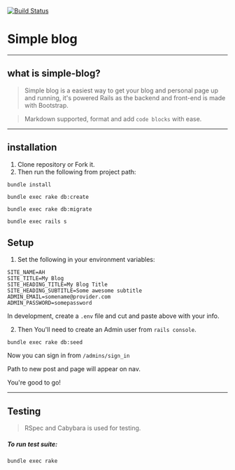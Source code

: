 [![Build Status](https://travis-ci.org/anonyo/simple-blog.svg?branch=master)](https://travis-ci.org/anonyo/simple-blog)

# Simple blog

----
## what is simple-blog?

> Simple blog is a easiest way to get your blog and personal page up and running, it's powered Rails as the backend and front-end is made with Bootstrap.

> Markdown supported, format and add `code blocks` with ease.

----
## installation
1. Clone repository or Fork it.
2. Then run the following from project path:

```
bundle install
```

```
bundle exec rake db:create
```

```
bundle exec rake db:migrate
```

```
bundle exec rails s
```
## Setup

1. Set the following in your environment variables:

```
SITE_NAME=AH
SITE_TITLE=My Blog
SITE_HEADING_TITLE=My Blog Title
SITE_HEADING_SUBTITLE=Some awesome subtitle
ADMIN_EMAIL=somename@provider.com
ADMIN_PASSWORD=somepassword
```
In development, create a `.env` file and cut and paste above with your info.

2. Then You'll need to create an Admin user from `rails console`.

```
bundle exec rake db:seed
```
Now you can sign in from `/admins/sign_in`

Path to new post and page will appear on nav.

You're good to go!

----
## Testing
> RSpec and Cabybara is used for testing.

##### To run test suite:

```
bundle exec rake
```

